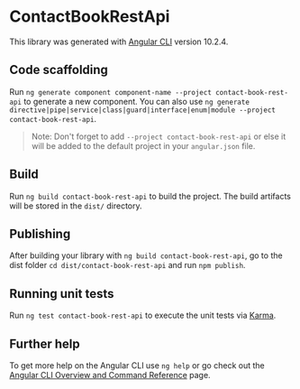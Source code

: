 # ContactBookRestApi

This library was generated with [Angular CLI](https://github.com/angular/angular-cli) version 10.2.4.

## Code scaffolding

Run `ng generate component component-name --project contact-book-rest-api` to generate a new component. You can also use `ng generate directive|pipe|service|class|guard|interface|enum|module --project contact-book-rest-api`.
> Note: Don't forget to add `--project contact-book-rest-api` or else it will be added to the default project in your `angular.json` file. 

## Build

Run `ng build contact-book-rest-api` to build the project. The build artifacts will be stored in the `dist/` directory.

## Publishing

After building your library with `ng build contact-book-rest-api`, go to the dist folder `cd dist/contact-book-rest-api` and run `npm publish`.

## Running unit tests

Run `ng test contact-book-rest-api` to execute the unit tests via [Karma](https://karma-runner.github.io).

## Further help

To get more help on the Angular CLI use `ng help` or go check out the [Angular CLI Overview and Command Reference](https://angular.io/cli) page.
